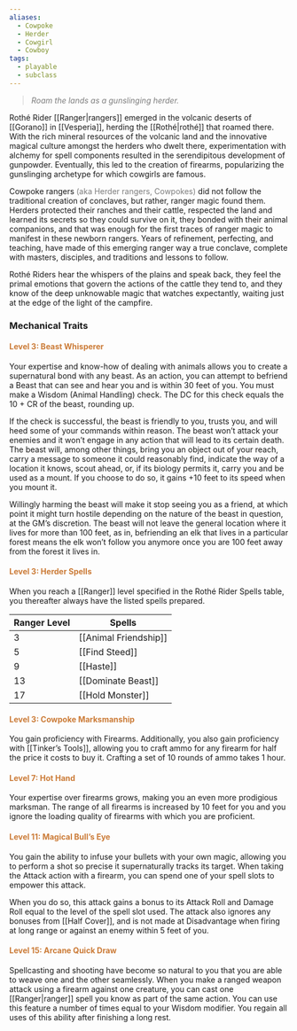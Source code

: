 ```yaml
---
aliases:
  - Cowpoke
  - Herder
  - Cowgirl
  - Cowboy
tags:
  - playable
  - subclass
---
```

> *<span style="color:rgb(125, 125, 125)">Roam the lands as a gunslinging herder.</span>*

Rothé Rider [[Ranger|rangers]] emerged in the volcanic deserts of [[Gorano]] in [[Vesperia]], herding the [[Rothé|rothé]] that roamed there. With the rich mineral resources of the volcanic land and the innovative magical culture amongst the herders who dwelt there, experimentation with alchemy for spell components resulted in the serendipitous development of gunpowder. Eventually, this led to the creation of firearms, popularizing the gunslinging archetype for which cowgirls are famous.

Cowpoke rangers <span style="color:rgb(125, 125, 125)">(aka Herder rangers, Cowpokes)</span> did not follow the traditional creation of conclaves, but rather, ranger magic found them. Herders protected their ranches and their cattle, respected the land and learned its secrets so they could survive on it, they bonded with their animal companions, and that was enough for the first traces of ranger magic to manifest in these newborn rangers. Years of refinement, perfecting, and teaching, have made of this emerging ranger way a true conclave, complete with masters, disciples, and traditions and lessons to follow.

Rothé Riders hear the whispers of the plains and speak back, they feel the primal emotions that govern the actions of the cattle they tend to, and they know of the deep unknowable magic that watches expectantly, waiting just at the edge of the light of the campfire.

### Mechanical Traits

#### <span style="color:rgb(203, 123, 55)">Level 3: Beast Whisperer</span>

Your expertise and know-how of dealing with animals allows you to create a supernatural bond with any beast. As an action, you can attempt to befriend a Beast that can see and hear you and is within 30 feet of you. You must make a Wisdom (Animal Handling) check. The DC for this check equals the 10 + CR of the beast, rounding up. 

If the check is successful, the beast is friendly to you, trusts you, and will heed some of your commands within reason. The beast won’t attack your enemies and it won’t engage in any action that will lead to its certain death. The beast will, among other things, bring you an object out of your reach, carry a message to someone it could reasonably find, indicate the way of a location it knows, scout ahead, or, if its biology permits it, carry you and be used as a mount. If you choose to do so, it gains +10 feet to its speed when you mount it. 

Willingly harming the beast will make it stop seeing you as a friend, at which point it might turn hostile depending on the nature of the beast in question, at the GM’s discretion. The beast will not leave the general location where it lives for more than 100 feet, as in, befriending an elk that lives in a particular forest means the elk won’t follow you anymore once you are 100 feet away from the forest it lives in.

#### <span style="color:rgb(203, 123, 55)">Level 3: Herder Spells</span>

When you reach a [[Ranger]] level specified in the Rothé Rider Spells table, you thereafter always have the listed spells prepared.


| Ranger Level | Spells                |
| ------------ | --------------------- |
| 3            | [[Animal Friendship]] |
| 5            | [[Find Steed]]        |
| 9            | [[Haste]]             |
| 13           | [[Dominate Beast]]    |
| 17           | [[Hold Monster]]      |

#### <span style="color:rgb(203, 123, 55)">Level 3: Cowpoke Marksmanship</span> 

You gain proficiency with Firearms. Additionally, you also gain proficiency with [[Tinker’s Tools]], allowing you to craft ammo for any firearm for half the price it costs to buy it. Crafting a set of 10 rounds of ammo takes 1 hour.

#### <span style="color:rgb(203, 123, 55)">Level 7: Hot Hand</span> 

Your expertise over firearms grows, making you an even more prodigious marksman. The range of all firearms is increased by 10 feet for you and you ignore the loading quality of firearms with which you are proficient.

#### <span style="color:rgb(203, 123, 55)">Level 11: Magical Bull’s Eye</span> 

You gain the ability to infuse your bullets with your own magic, allowing you to perform a shot so precise it supernaturally tracks its target. When taking the Attack action with a firearm, you can spend one of your spell slots to empower this attack. 

When you do so, this attack gains a bonus to its Attack Roll and Damage Roll equal to the level of the spell slot used. The attack also ignores any bonuses from [[Half Cover]], and is not made at Disadvantage when firing at long range or against an enemy within 5 feet of you.

#### <span style="color:rgb(203, 123, 55)">Level 15: Arcane Quick Draw</span> 

Spellcasting and shooting have become so natural to you that you are able to weave one and the other seamlessly. When you make a ranged weapon attack using a firearm against one creature, you can cast one [[Ranger|ranger]] spell you know as part of the same action. You can use this feature a number of times equal to your Wisdom modifier. You regain all uses of this ability after finishing a long rest.